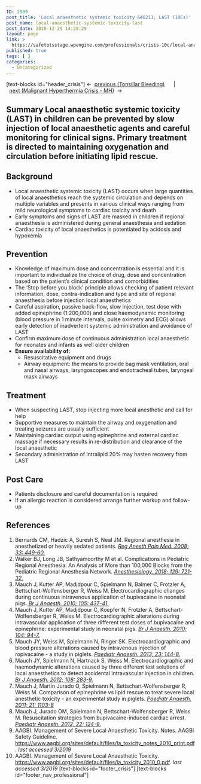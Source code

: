 ```yaml
---
ID: 2999
post_title: 'Local anaesthetic systemic toxicity &#8211; LAST (10Cs)'
post_name: local-anaesthetic-systemic-toxicity-last
post_date: 2018-12-29 14:28:29
layout: page
link: >
  https://safetotsstage.wpengine.com/professionals/crisis-10c/local-anaesthetic-systemic-toxicity-last/
published: true
tags: [ ]
categories:
  - Uncategorized
---
```

[text-blocks id="header_crisis"] ←  [previous (Tonsillar Bleeding)][1]      |       [next (Malignant Hyperthermia Crisis - MH)][2]  → 
## Summary Local anaesthetic systemic toxicity (LAST) in children can be prevented by slow injection of local anaesthetic agents and careful monitoring for clinical signs. Primary treatment is directed to maintaining oxygenation and circulation before initiating lipid rescue. 

## Background

*   Local anaesthetic systemic toxicity (LAST) occurs when large quantities of local anaesthetics reach the systemic circulation and depends on multiple variables and presents in various clinical ways ranging from mild neurological symptoms to cardiac toxicity and death
*   Early symptoms and signs of LAST are masked in children if regional anaesthesia is administered during general anaesthesia and sedation
*   Cardiac toxicity of local anaesthetics is potentiated by acidosis and hypoxemia

## Prevention

*   Knowledge of maximum dose and concentration is essential and it is important to individualize the choice of drug, dose and concentration based on the patient’s clinical condition and comorbidities
*   The ‘Stop before you block’ principle allows checking of patient relevant information, dose, contra-indication and type and site of regional anaesthesia before injection local anaesthetics
*   Careful aspiration, passive back-flow, slow injection, test dose with added epinephrine (1:200,000) and close haemodynamic monitoring (blood pressure in 1 minute intervals, pulse oximetry and ECG) allows early detection of inadvertent systemic administration and avoidance of LAST
*   Confirm maximum dose of continuous administration local anaesthetic for neonates and infants as well older children
*   **Ensure availability of:** 
    *   Resuscitative equipment and drugs
    *   Airway equipment: the means to provide bag mask ventilation, oral and nasal airways, laryngoscopes and endotracheal tubes, laryngeal mask airways

## Treatment

*   When suspecting LAST, stop injecting more local anesthetic and call for help
*   Supportive measures to maintain the airway and oxygenation and treating seizures are usually sufficient
*   Maintaining cardiac output using epinephrine and external cardiac massage if necessary results in re-distribution and clearance of the local anaesthetic
*   Secondary administration of Intralipid 20% may hasten recovery from LAST

## Post Care

*   Patients disclosure and careful documentation is required
*   If an allergic reaction is considered arrange further workup and follow-up

## References

1.  Bernards CM, Hadzic A, Suresh S, Neal JM. Regional anesthesia in anesthetized or heavily sedated patients. [*Reg Anesth Pain Med. 2008; 33: 449-60.*][3]
2.  Walker BJ, Long JB, Sathyamoorthy M et al. Complications in Pediatric Regional Anesthesia: An Analysis of More than 100,000 Blocks from the Pediatric Regional Anesthesia Network. [*Anesthesiology. 2018; 129: 721-32.*][4]
3.  Mauch J, Kutter AP, Madjdpour C, Spielmann N, Balmer C, Frotzler A, Bettschart-Wolfensberger R, Weiss M. Electrocardiographic changes during continuous intravenous application of bupivacaine in neonatal pigs.[ *Br J Anaesth. 2010; 105: 437-41.*][5]
4.  Mauch J, Kutter AP, Madjdpour C, Koepfer N, Frotzler A, Bettschart-Wolfensberger R, Weiss M. Electrocardiographic alterations during intravascular application of three different test doses of bupivacaine and epinephrine: experimental study in neonatal pigs. [*Br J Anaesth. 2010; 104: 94-7.*][6]
5.  Mauch JY, Weiss M, Spielmann N, Ringer SK. Electrocardiographic and blood pressure alterations caused by intravenous injection of ropivacaine - a study in piglets. [*Paediatr Anaesth. 2013; 23: 144-8.*][7]
6.  Mauch JY, Spielmann N, Hartnack S, Weiss M. Electrocardiographic and haemodynamic alterations caused by three different test solutions of local anaesthetics to detect accidental intravascular injection in children. [*Br J Anaesth. 2012; 108: 283-9.*][8]
7.  Mauch J, Martin Jurado O, Spielmann N, Bettschart-Wolfensberger R, Weiss M. Comparison of epinephrine vs lipid rescue to treat severe local anesthetic toxicity - an experimental study in piglets. [*Paediatr Anaesth. 2011; 21: 1103-8*][9]
8.  Mauch J, Jurado OM, Spielmann N, Bettschart-Wolfensberger R, Weiss M. Resuscitation strategies from bupivacaine-induced cardiac arrest. [*Paediatr Anaesth. 2012; 22: 124-9.*][10]
9.  AAGBI. Management of Severe Local Anaesthetic Toxicity. Notes. AAGBI Safety Guideline. <https://www.aagbi.org/sites/default/files/la_toxicity_notes_2010_print.pdf>. *last accessed 3/2019*
10. AAGBI. Management of Severe Local Anaesthetic Toxicity. <https://www.aagbi.org/sites/default/files/la_toxicity_2010_0.pdf>. *last accessed 3/2019* [text-blocks id="footer_crisis"] [text-blocks id="footer_nav_professional"]      

 [1]: /safetots-crisis-sops/tonsillar-bleeding/
 [2]: /safetots-crisis-sops/malignant-hyperthermia-crisis-mh/
 [3]: https://www.ncbi.nlm.nih.gov/pubmed/18774514
 [4]: https://www.ncbi.nlm.nih.gov/pubmed/30074928
 [5]: https://www.ncbi.nlm.nih.gov/pubmed/20682568
 [6]: https://www.ncbi.nlm.nih.gov/pubmed/19915187
 [7]: https://www.ncbi.nlm.nih.gov/pubmed/23061972
 [8]: https://www.ncbi.nlm.nih.gov/pubmed/22157845
 [9]: https://www.ncbi.nlm.nih.gov/pubmed/21762400
 [10]: https://www.ncbi.nlm.nih.gov/pubmed/21883659